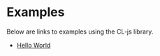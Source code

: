 
# Examples

Below are links to examples using the CL-js library.

+ [Hello World](helloworld.html)

